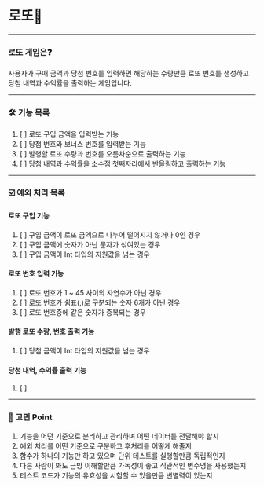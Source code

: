 # 로또🎱

___
### 로또 게임은❓
사용자가 구매 금액과 당첨 번호를 입력하면 해당하는 수량만큼 로또 번호를 생성하고 당첨 내역과 수익률을 출력하는 게임입니다.

___
### 🛠️ 기능 목록

1. [ ] 로또 구입 금액을 입력받는 기능
2. [ ] 당첨 번호와 보너스 번호를 입력받는 기능
3. [ ] 발행할 로또 수량과 번호를 오름차순으로 출력하는 기능
4. [ ] 당첨 내역과 수익률을 소수점 첫째자리에서 반올림하고 출력하는 기능

___
### ☑️ 예외 처리 목록

#### 로또 구입 기능

1. [ ] 구입 금액이 로또 금액으로 나누어 떨어지지 않거나 0인 경우
2. [ ] 구입 금액에 숫자가 아닌 문자가 섞여있는 경우
3. [ ] 구입 금액이 Int 타입의 지원값을 넘는 경우

#### 로또 번호 입력 기능

1. [ ] 로또 번호가 1 ~ 45 사이의 자연수가 아닌 경우
2. [ ] 로또 번호가 쉼표(,)로 구분되는 숫자 6개가 아닌 경우
3. [ ] 로또 번호중에 같은 숫자가 중복되는 경우

#### 발행 로또 수량, 번호 출력 기능

1. [ ] 당첨 금액이 Int 타입의 지원값을 넘는 경우

#### 당첨 내역, 수익률 출력 기능

1. [ ] 
___
### 🤔 고민 Point

1. 기능을 어떤 기준으로 분리하고 관리하며 어떤 데이터를 전달해야 할지
2. 예외 처리를 어떤 기준으로 구분하고 후처리를 어떻게 해줄지
3. 함수가 하나의 기능만 하고 있으며 단위 테스트를 실행할만큼 독립적인지
4. 다른 사람이 봐도 금방 이해할만큼 가독성이 좋고 직관적인 변수명을 사용했는지
5. 테스트 코드가 기능의 유효성을 시험할 수 있을만큼 변별력이 있는지
